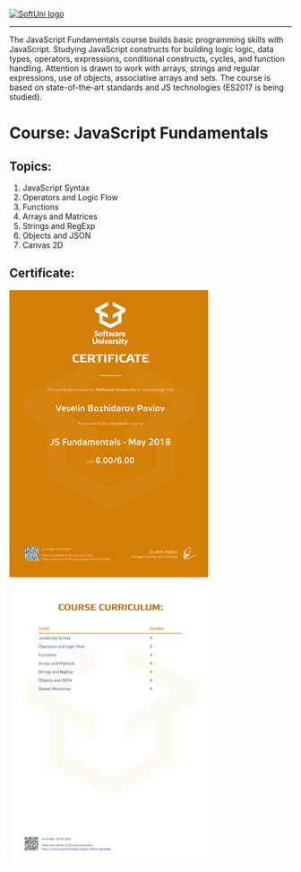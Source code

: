 <a href="https://softuni.bg/trainings/courses" rel="Courses">  ![SoftUni logo][logo] <a/>

[logo]: http://innovationstarterbox.bg/wp-content/uploads/2016/05/Softuni_logo_trasparent.png "Logo Title Text 2"

---
The JavaScript Fundamentals course builds basic programming skills with JavaScript. Studying JavaScript constructs for building logic logic, data types, operators, expressions, conditional constructs, cycles, and function handling. Attention is drawn to work with arrays, strings and regular expressions, use of objects, associative arrays and sets. The course is based on state-of-the-art standards and JS technologies (ES2017 is being studied).

# Course: JavaScript Fundamentals

## Topics:
01. JavaScript Syntax
02. Operators and Logic Flow
03. Functions
04. Arrays and Matrices
05. Strings and RegExp
06. Objects and JSON
07. Canvas 2D

## Certificate:
<img src="certificate.jpeg"/>
 
